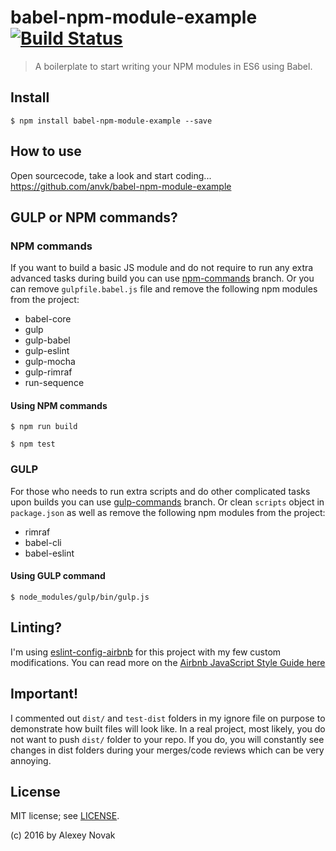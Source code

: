 # babel-npm-module-example [![Build Status](https://travis-ci.org/anvk/babel-npm-module-example.svg?branch=master)](https://travis-ci.org/anvk/babel-npm-module-example)

> A boilerplate to start writing your NPM modules in ES6 using Babel.

## Install

```
$ npm install babel-npm-module-example --save
```

## How to use

Open sourcecode, take a look and start coding...
https://github.com/anvk/babel-npm-module-example

## GULP or NPM commands?

### NPM commands

If you want to build a basic JS module and do not require to run any extra advanced tasks during build you can use [npm-commands]() branch. Or you can remove `gulpfile.babel.js` file and remove the following npm modules from the project:

 - babel-core
 - gulp
 - gulp-babel
 - gulp-eslint
 - gulp-mocha
 - gulp-rimraf
 - run-sequence

#### Using NPM commands

```
$ npm run build
```

```
$ npm test
```

### GULP

For those who needs to run extra scripts and do other complicated tasks upon builds you can use [gulp-commands]() branch. Or clean `scripts` object in `package.json` as well as remove the following npm modules from the project:
 - rimraf
 - babel-cli
 - babel-eslint

#### Using GULP command

```
$ node_modules/gulp/bin/gulp.js
```

## Linting?

I'm using [eslint-config-airbnb](https://www.npmjs.com/package/eslint-config-airbnb) for this project with my few custom modifications. You can read more on the [Airbnb JavaScript Style Guide here](https://github.com/airbnb/javascript)

## Important!

I commented out `dist/` and `test-dist` folders in my ignore file on purpose to demonstrate how built files will look like. In a real project, most likely, you do not want to push `dist/` folder to your repo. If you do, you will constantly see changes in dist folders during your merges/code reviews which can be very annoying.

## License

MIT license; see [LICENSE](./LICENSE).

(c) 2016 by Alexey Novak

